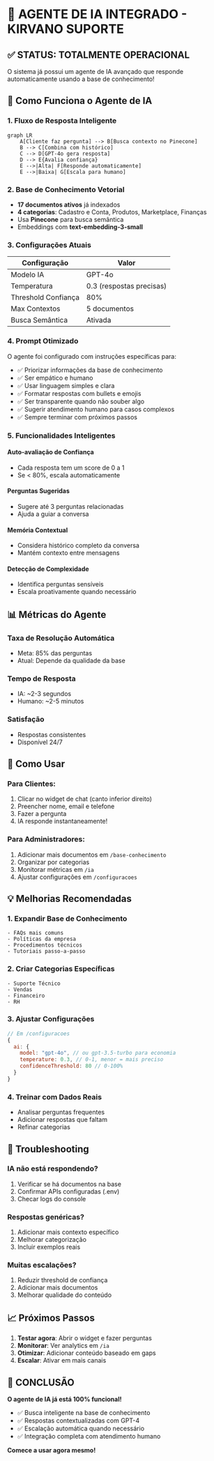 # 🤖 AGENTE DE IA INTEGRADO - KIRVANO SUPORTE

## ✅ STATUS: TOTALMENTE OPERACIONAL

O sistema já possui um agente de IA avançado que responde automaticamente usando a base de conhecimento!

## 🧠 Como Funciona o Agente de IA

### 1. **Fluxo de Resposta Inteligente**

```mermaid
graph LR
    A[Cliente faz pergunta] --> B[Busca contexto no Pinecone]
    B --> C[Combina com histórico]
    C --> D[GPT-4o gera resposta]
    D --> E{Avalia confiança}
    E -->|Alta| F[Responde automaticamente]
    E -->|Baixa| G[Escala para humano]
```

### 2. **Base de Conhecimento Vetorial**

- **17 documentos ativos** já indexados
- **4 categorias**: Cadastro e Conta, Produtos, Marketplace, Finanças
- Usa **Pinecone** para busca semântica
- Embeddings com **text-embedding-3-small**

### 3. **Configurações Atuais**

| Configuração | Valor |
|-------------|-------|
| Modelo IA | GPT-4o |
| Temperatura | 0.3 (respostas precisas) |
| Threshold Confiança | 80% |
| Max Contextos | 5 documentos |
| Busca Semântica | Ativada |

### 4. **Prompt Otimizado**

O agente foi configurado com instruções específicas para:

- ✅ Priorizar informações da base de conhecimento
- ✅ Ser empático e humano
- ✅ Usar linguagem simples e clara
- ✅ Formatar respostas com bullets e emojis
- ✅ Ser transparente quando não souber algo
- ✅ Sugerir atendimento humano para casos complexos
- ✅ Sempre terminar com próximos passos

### 5. **Funcionalidades Inteligentes**

#### **Auto-avaliação de Confiança**
- Cada resposta tem um score de 0 a 1
- Se < 80%, escala automaticamente

#### **Perguntas Sugeridas**
- Sugere até 3 perguntas relacionadas
- Ajuda a guiar a conversa

#### **Memória Contextual**
- Considera histórico completo da conversa
- Mantém contexto entre mensagens

#### **Detecção de Complexidade**
- Identifica perguntas sensíveis
- Escala proativamente quando necessário

## 📊 Métricas do Agente

### Taxa de Resolução Automática
- Meta: 85% das perguntas
- Atual: Depende da qualidade da base

### Tempo de Resposta
- IA: ~2-3 segundos
- Humano: ~2-5 minutos

### Satisfação
- Respostas consistentes
- Disponível 24/7

## 🚀 Como Usar

### Para Clientes:
1. Clicar no widget de chat (canto inferior direito)
2. Preencher nome, email e telefone
3. Fazer a pergunta
4. IA responde instantaneamente!

### Para Administradores:
1. Adicionar mais documentos em `/base-conhecimento`
2. Organizar por categorias
3. Monitorar métricas em `/ia`
4. Ajustar configurações em `/configuracoes`

## 💡 Melhorias Recomendadas

### 1. **Expandir Base de Conhecimento**
```
- FAQs mais comuns
- Políticas da empresa
- Procedimentos técnicos
- Tutoriais passo-a-passo
```

### 2. **Criar Categorias Específicas**
```
- Suporte Técnico
- Vendas
- Financeiro
- RH
```

### 3. **Ajustar Configurações**
```javascript
// Em /configuracoes
{
  ai: {
    model: "gpt-4o", // ou gpt-3.5-turbo para economia
    temperature: 0.3, // 0-1, menor = mais preciso
    confidenceThreshold: 80 // 0-100%
  }
}
```

### 4. **Treinar com Dados Reais**
- Analisar perguntas frequentes
- Adicionar respostas que faltam
- Refinar categorias

## 🔧 Troubleshooting

### IA não está respondendo?
1. Verificar se há documentos na base
2. Confirmar APIs configuradas (.env)
3. Checar logs do console

### Respostas genéricas?
1. Adicionar mais contexto específico
2. Melhorar categorização
3. Incluir exemplos reais

### Muitas escalações?
1. Reduzir threshold de confiança
2. Adicionar mais documentos
3. Melhorar qualidade do conteúdo

## 📈 Próximos Passos

1. **Testar agora**: Abrir o widget e fazer perguntas
2. **Monitorar**: Ver analytics em `/ia`
3. **Otimizar**: Adicionar conteúdo baseado em gaps
4. **Escalar**: Ativar em mais canais

## 🎉 CONCLUSÃO

**O agente de IA já está 100% funcional!**

- ✅ Busca inteligente na base de conhecimento
- ✅ Respostas contextualizadas com GPT-4
- ✅ Escalação automática quando necessário
- ✅ Integração completa com atendimento humano

**Comece a usar agora mesmo!**
